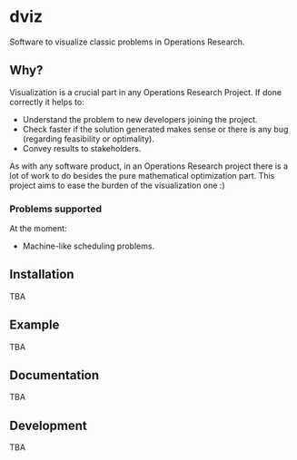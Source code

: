 # dviz

Software to visualize classic problems in Operations Research.

## Why?

Visualization is a crucial part in any Operations Research Project. If done 
correctly it helps to: 
- Understand the problem to new developers joining the project. 
- Check faster if the solution generated makes sense or there is any bug (regarding 
feasibility or optimality).
- Convey results to stakeholders.

As with any software product, in an Operations Research project there is 
a lot of work to do besides the pure mathematical optimization part. This project 
aims to ease the burden of the visualization one :)

### Problems supported

At the moment:
- Machine-like scheduling problems.


## Installation

TBA

## Example

TBA

## Documentation

TBA

## Development

TBA